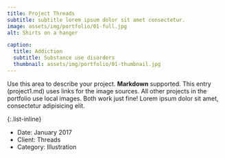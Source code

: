 ```yaml
---
title: Project Threads
subtitle: subtitle lorem ipsum dolor sit amet consectetur.
image: assets/img/portfolio/01-full.jpg
alt: Shirts on a hanger

caption:
  title: Addiction
  subtitle: Substance use disorders
  thumbnail: assets/img/portfolio/01-thumbnail.jpg
---
```

Use this area to describe your project. **Markdown** supported. This entry (project1.md) uses links for the image sources. All other projects in the portfolio use local images. Both work just fine! Lorem ipsum dolor sit amet, consectetur adipisicing elit.

{:.list-inline}
- Date: January 2017
- Client: Threads
- Category: Illustration
